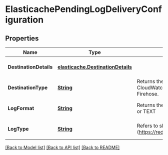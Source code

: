 # ElasticachePendingLogDeliveryConfiguration
## Properties

Name | Type | Description | Notes
------------ | ------------- | ------------- | -------------
**DestinationDetails** | [**elasticache.DestinationDetails**](elasticache.DestinationDetails.md) |  | [optional] [default to null]
**DestinationType** | [**String**](string.md) | Returns the destination type, either CloudWatch Logs or Kinesis Data Firehose. | [optional] [default to null]
**LogFormat** | [**String**](string.md) | Returns the log format, either JSON or TEXT | [optional] [default to null]
**LogType** | [**String**](string.md) | Refers to slow-log (https://redis.io/commands/slowlog). | [optional] [default to null]

[[Back to Model list]](../README.md#documentation-for-models) [[Back to API list]](../README.md#documentation-for-api-endpoints) [[Back to README]](../README.md)

